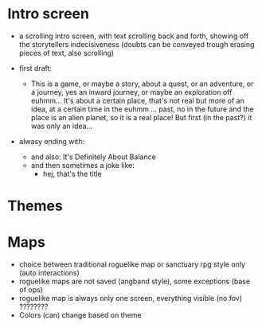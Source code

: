 # Intro screen
- a scrolling intro screen, with text scrolling back and forth, showing off the storytellers indecisiveness
(doubts can be conveyed trough erasing pieces of text, also scrolling)
- first draft:
    - This is a game, or maybe a story, about a quest, or an adventure, or a journey, yes an inward journey,
    or maybe an exploration off euhmm...
    It's about a certain place, that's not real but more of an idea, at a certain time in the euhmm ... past,
    no in the future and the place is an alien planet, so it is a real place! But first (in the past?) it was 
    only an idea...


- alwasy ending with:
    - and also: 
    It's Definitely About Balance 
    - and then sometimes a joke like:
        - hej, that's the title

# Themes

# Maps
- choice between traditional roguelike map or sanctuary rpg style only (auto interactions)
- roguelike maps are not saved (angband style), some exceptions (base of ops)
- roguelike map is always only one screen, everything visible (no fov) ????????
- Colors (can) change based on theme
